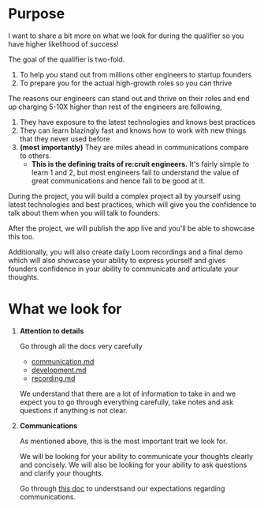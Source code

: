 # Purpose

I want to share a bit more on what we look for during the qualifier so you have higher likelihood of success!

The goal of the qualifier is two-fold.

1. To help you stand out from millions other engineers to startup founders
2. To prepare you for the actual high-growth roles so you can thrive

The reasons our engineers can stand out and thrive on their roles and end up charging 5-10X higher than rest of the engineers are following,

1. They have exposure to the latest technologies and knows best practices
2. They can learn blazingly fast and knows how to work with new things that they never used before
3. **(most importantly)** They are miles ahead in communications compare to others.
   - **This is the defining traits of re:cruit engineers.** It's fairly simple to learn 1 and 2, but most engineers fail to understand the value of great communications and hence fail to be good at it.

During the project, you will build a complex project all by yourself using latest technologies and best practices, which will give you the confidence to talk about them when you will talk to founders.

After the project, we will publish the app live and you'll be able to showcase this too.

Additionally, you will also create daily Loom recordings and a final demo which will also showcase your ability to express yourself and gives founders confidence in your ability to communicate and articulate your thoughts.

# What we look for

1. **Attention to details**

   Go through all the docs very carefully

   - [communication.md](/docs/communications.md)
   - [development.md](/docs/development.md)
   - [recording.md](/docs/recording.md)

   We understand that there are a lot of information to take in and we expect you to go through everything carefully, take notes and ask questions if anything is not clear.

2. **Communications**

   As mentioned above, this is the most important trait we look for.

   We will be looking for your ability to communicate your thoughts clearly and concisely. We will also be looking for your ability to ask questions and clarify your thoughts.

   Go through [this doc](/docs/communications.md) to understsand our expectations regarding communications.
